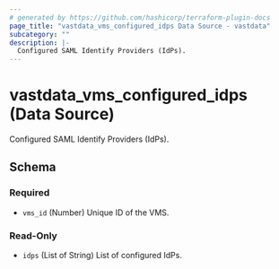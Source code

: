 ```yaml
---
# generated by https://github.com/hashicorp/terraform-plugin-docs
page_title: "vastdata_vms_configured_idps Data Source - vastdata"
subcategory: ""
description: |-
  Configured SAML Identify Providers (IdPs).
---
```


# vastdata_vms_configured_idps (Data Source)

Configured SAML Identify Providers (IdPs).



<!-- schema generated by tfplugindocs -->
## Schema

### Required

- `vms_id` (Number) Unique ID of the VMS.

### Read-Only

- `idps` (List of String) List of configured IdPs.
